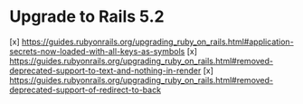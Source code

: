 Upgrade to Rails 5.2
===============

[x] https://guides.rubyonrails.org/upgrading_ruby_on_rails.html#application-secrets-now-loaded-with-all-keys-as-symbols
[x] https://guides.rubyonrails.org/upgrading_ruby_on_rails.html#removed-deprecated-support-to-text-and-nothing-in-render
[x] https://guides.rubyonrails.org/upgrading_ruby_on_rails.html#removed-deprecated-support-of-redirect-to-back
